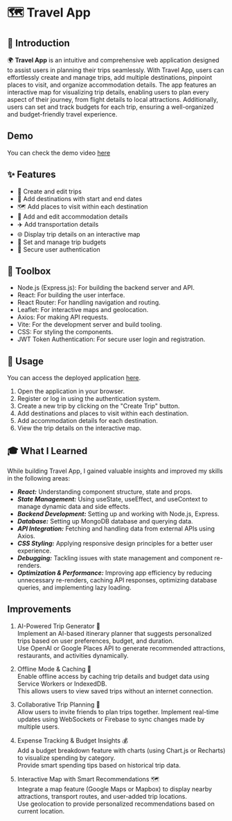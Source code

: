 # 🗺️ Travel App

## 🌟 Introduction

🌍 **Travel App** is an intuitive and comprehensive web application designed to assist users in planning their trips seamlessly. With Travel App, users can effortlessly create and manage trips, add multiple destinations, pinpoint places to visit, and organize accommodation details. The app features an interactive map for visualizing trip details, enabling users to plan every aspect of their journey, from flight details to local attractions. Additionally, users can set and track budgets for each trip, ensuring a well-organized and budget-friendly travel experience.

## Demo
You can check the demo video [here](https://www.loom.com/share/14c95bb541ad4081a21f663cc885367a?sid=940583ee-0c6f-4c42-9ff2-733e508e0cc7)

## ✨ Features

- 📝 Create and edit trips
- 📍 Add destinations with start and end dates
- 🗺️ Add places to visit within each destination
- 🏨 Add and edit accommodation details
- ✈️ Add transportation details
- 🌐 Display trip details on an interactive map
- 💸 Set and manage trip budgets
- 🔐 Secure user authentication

## 🧰 Toolbox

* Node.js (Express.js): For building the backend server and API.
* React: For building the user interface.
* React Router: For handling navigation and routing.
* Leaflet: For interactive maps and geolocation.
* Axios: For making API requests.
* Vite: For the development server and build tooling.
* CSS: For styling the components.
* JWT Token Authentication: For secure user login and registration.

## 🚀 Usage

You can access the deployed application [here](https://travel-app-client-tau.vercel.app/).

1. Open the application in your browser.
2. Register or log in using the authentication system.
3. Create a new trip by clicking on the "Create Trip" button.
4. Add destinations and places to visit within each destination.
5. Add accommodation details for each destination.
6. View the trip details on the interactive map.

## 🎓 What I Learned

While building Travel App, I gained valuable insights and improved my skills in the following areas:

* ***React:*** Understanding component structure, state and props.
* ***State Management:*** Using useState, useEffect, and useContext to manage dynamic data and side effects.
* ***Backend Development:*** Setting up and working with Node.js, Express.
* ***Database:*** Setting up MongoDB database and querying data.
* ***API Integration:*** Fetching and handling data from external APIs using Axios.
* ***CSS Styling:*** Applying responsive design principles for a better user experience.
* ***Debugging:*** Tackling issues with state management and component re-renders.
* ***Optimization & Performance:*** Improving app efficiency by reducing unnecessary re-renders, caching API responses, optimizing database queries, and implementing lazy loading.

## Improvements
1. AI-Powered Trip Generator 🤖 <br>
Implement an AI-based itinerary planner that suggests personalized trips based on user preferences, budget, and duration. <br>
Use OpenAI or Google Places API to generate recommended attractions, restaurants, and activities dynamically.

2. Offline Mode & Caching 📶 <br>
Enable offline access by caching trip details and budget data using Service Workers or IndexedDB. <br>
This allows users to view saved trips without an internet connection.

3. Collaborative Trip Planning 👥 <br>
Allow users to invite friends to plan trips together.
Implement real-time updates using WebSockets or Firebase to sync changes made by multiple users. <br>

4. Expense Tracking & Budget Insights 💰 <br>
Add a budget breakdown feature with charts (using Chart.js or Recharts) to visualize spending by category. <br>
Provide smart spending tips based on historical trip data.

5. Interactive Map with Smart Recommendations 🗺️ <br>
Integrate a map feature (Google Maps or Mapbox) to display nearby attractions, transport routes, and user-added trip locations. <br>
Use geolocation to provide personalized recommendations based on current location.
